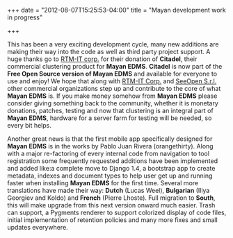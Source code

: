+++
date = "2012-08-07T15:25:53-04:00"
title = "Mayan development work in progress"

+++

This has been a very exciting development cycle, many new additions are making
their way into the code as well as third party project support.
A huge thanks go to [RTM-IT corp.](http://www.rtm-it.com/) for their donation
of **Citadel**, their commercial clustering product for **Mayan EDMS**.
**Citadel** is now part of the **Free Open Source version of Mayan EDMS**
and available for everyone to use and enjoy! We hope that along with
[RTM-IT Corp.](http://www.rtm-it.com/) and [SeeOpen S.r.l.](http://www.seeopen.it/)
other commercial organizations step up and contribute to the core of what
**Mayan EDMS** is. If you make money somehow from **Mayan EDMS** please
consider giving something back to the community, whether it is monetary
donations, patches, testing and now that clustering is an integral part
of **Mayan EDMS**, hardware for a server farm for testing will be needed,
so every bit helps.

Another great news is that the first mobile app specifically designed for
**Mayan EDMS** is in the works by Pablo Juan Rivera (orangethirty). 
Along with a major re-factoring of every internal code from navigation to tool
registration some frequently requested additions have been implemented and
added like:a complete move to Django 1.4, a bootstrap app to create metadata,
indexes and document types to help user get up and running faster when
installing **Mayan EDMS** for the first time. Several more translations 
have made their way: **Dutch** (Lucas Weel), **Bulgarian** (Iliya Georgiev and Koldo)
and **French** (Pierre Lhoste). Full migration to **South**,
this will make upgrade from this next version onward much easier.
Trash can support, a Pygments renderer to support colorized display of code
files, initial implementation of retention policies and many more fixes and
small updates everywhere.

